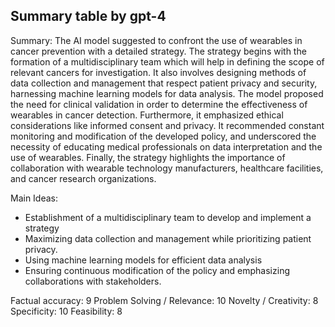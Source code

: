 ## Summary table by gpt-4
Summary: 
The AI model suggested to confront the use of wearables in cancer prevention with a detailed strategy. The strategy begins with the formation of a multidisciplinary team which will help in defining the scope of relevant cancers for investigation. It also involves designing methods of data collection and management that respect patient privacy and security, harnessing machine learning models for data analysis. The model proposed the need for clinical validation in order to determine the effectiveness of wearables in cancer detection. Furthermore, it emphasized ethical considerations like informed consent and privacy. It recommended constant monitoring and modification of the developed policy, and underscored the necessity of educating medical professionals on data interpretation and the use of wearables. Finally, the strategy highlights the importance of collaboration with wearable technology manufacturers, healthcare facilities, and cancer research organizations.

Main Ideas:  
- Establishment of a multidisciplinary team to develop and implement a strategy
- Maximizing data collection and management while prioritizing patient privacy.
- Using machine learning models for efficient data analysis
- Ensuring continuous modification of the policy and emphasizing collaborations with stakeholders.

Factual accuracy: 9
Problem Solving / Relevance: 10
Novelty / Creativity: 8
Specificity: 10
Feasibility: 8